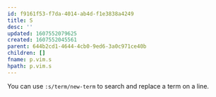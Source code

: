 ```yaml
---
id: f9161f53-f7da-4014-ab4d-f1e3838a4249
title: S
desc: ''
updated: 1607552079625
created: 1607552045561
parent: 644b2cd1-4644-4cb0-9ed6-3a0c971ce40b
children: []
fname: p.vim.s
hpath: p.vim.s
---
```

You can use `:s/term/new-term` to search and replace a term on a line.

